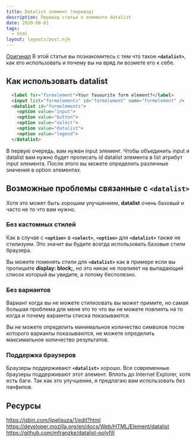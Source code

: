 ```yaml
---
title: Datalist элемент (перевод)
description: Перевод статьи о элементе datalist
date: 2020-08-01
tags:
  - html
layout: layouts/post.njk
---
```

[Оригинал](https://funwithforms.com/posts/datalist/)
В этой статье вы познакомитесь с тем что такое **`<datalist>`**, как его использовать и почему вы на вряд ли возмете его к себе.

## Как использовать datalist
``` html
  <label for="formelement">Your favourite form element?</label>
  <input list="formelements" id="formelement" name="formelement" />
  <datalist id="formelements">
    <option value="input">
    <option value="button">
    <option value="select">
    <option value="datalist">
    <option value="legend">
  </datalist>
```
В первую очередь, вам нужен input элемент. Чтобы объединить input и datalist вам нужно будет прописать id datalist элемента в list атрибут input элемента. После этого вы можете определить различные значения в option элементах.

## Возможные проблемы связанные с `<datalist>`

Хотя это может быть хорошим улучшением, **datalist** очень базовый и часто не то что вам нужно.

### Без кастомных стилей
Как в случае с **`<option>`** в **`<select>`**, **`<option>`** для **`<datalist>`** также не стилизуем. Это значит вы будите всегда использовать базовые стили браузера.

Вы можете поменять стили для **`<datalist>`** как в примере если вы пропишите **display: block;**, но это никак не повлияет на выпадающий список который вы увидите, а потому бесполезно.

### Без вариантов
Вариант когда вы не можете стилизовать вы может примите, но самая большая проблема для меня это то что вы не можете повлиять на то когда и почему вараинты списка показываются.

Вы не можете определить минимальное количество символов после которого варианты показываются, не можете определить максимальное количество результатов.

### Поддержка браузеров
Браузеры поддерживают **`<datalist>`** хорошо. Все современные браузеры поддерживают этот элемент. Вплоть до Internet Explorer, хотя есть баги. Так как это улучшение, я предлагаю вам использовать без панфилов.

## Ресурсы
https://jsbin.com/lipelisuza/1/edit?html
https://developer.mozilla.org/en/docs/Web/HTML/Element/datalist
https://github.com/mfranzke/datalist-polyfill
